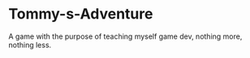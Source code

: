 # Tommy-s-Adventure
A game with the purpose of teaching myself game dev, nothing more, nothing less.
